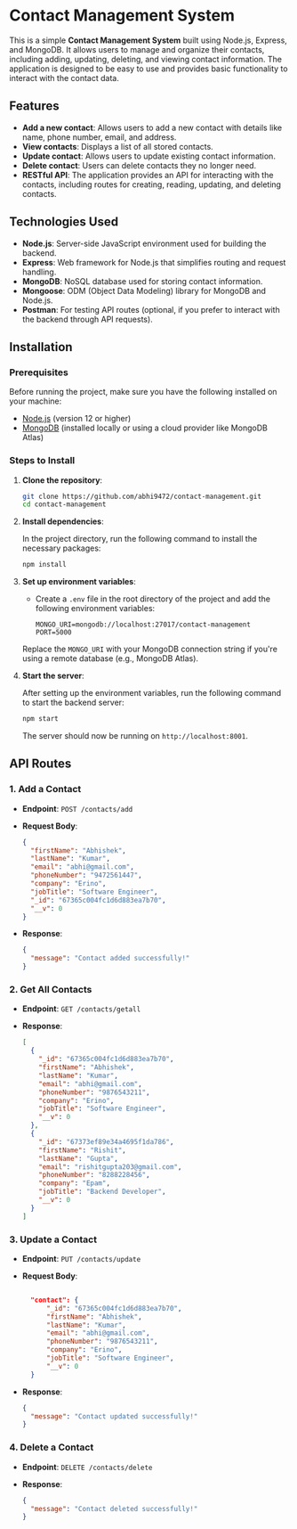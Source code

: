 # Contact Management System

This is a simple **Contact Management System** built using Node.js, Express, and MongoDB. It allows users to manage and organize their contacts, including adding, updating, deleting, and viewing contact information. The application is designed to be easy to use and provides basic functionality to interact with the contact data.

## Features

- **Add a new contact**: Allows users to add a new contact with details like name, phone number, email, and address.
- **View contacts**: Displays a list of all stored contacts.
- **Update contact**: Allows users to update existing contact information.
- **Delete contact**: Users can delete contacts they no longer need.
- **RESTful API**: The application provides an API for interacting with the contacts, including routes for creating, reading, updating, and deleting contacts.

## Technologies Used

- **Node.js**: Server-side JavaScript environment used for building the backend.
- **Express**: Web framework for Node.js that simplifies routing and request handling.
- **MongoDB**: NoSQL database used for storing contact information.
- **Mongoose**: ODM (Object Data Modeling) library for MongoDB and Node.js.
- **Postman**: For testing API routes (optional, if you prefer to interact with the backend through API requests).

## Installation

### Prerequisites

Before running the project, make sure you have the following installed on your machine:

- [Node.js](https://nodejs.org/) (version 12 or higher)
- [MongoDB](https://www.mongodb.com/try/download/community) (installed locally or using a cloud provider like MongoDB Atlas)

### Steps to Install

1. **Clone the repository**:

   ```bash
   git clone https://github.com/abhi9472/contact-management.git
   cd contact-management
   ```

2. **Install dependencies**:

   In the project directory, run the following command to install the necessary packages:

   ```bash
   npm install
   ```

3. **Set up environment variables**:

   - Create a `.env` file in the root directory of the project and add the following environment variables:

     ```env
     MONGO_URI=mongodb://localhost:27017/contact-management
     PORT=5000
     ```

   Replace the `MONGO_URI` with your MongoDB connection string if you're using a remote database (e.g., MongoDB Atlas).

4. **Start the server**:

   After setting up the environment variables, run the following command to start the backend server:

   ```bash
   npm start
   ```

   The server should now be running on `http://localhost:8001`.

## API Routes

### 1. **Add a Contact**

- **Endpoint**: `POST /contacts/add`
- **Request Body**:

  ```json
  {
    "firstName": "Abhishek",
    "lastName": "Kumar",
    "email": "abhi@gmail.com",
    "phoneNumber": "9472561447",
    "company": "Erino",
    "jobTitle": "Software Engineer",
    "_id": "67365c004fc1d6d883ea7b70",
    "__v": 0
  }
  ```

- **Response**:

  ```json
  {
    "message": "Contact added successfully!"
  }
  ```

### 2. **Get All Contacts**

- **Endpoint**: `GET /contacts/getall`
- **Response**:

  ```json
  [
    {
      "_id": "67365c004fc1d6d883ea7b70",
      "firstName": "Abhishek",
      "lastName": "Kumar",
      "email": "abhi@gmail.com",
      "phoneNumber": "9876543211",
      "company": "Erino",
      "jobTitle": "Software Engineer",
      "__v": 0
    },
    {
      "_id": "67373ef89e34a4695f1da786",
      "firstName": "Rishit",
      "lastName": "Gupta",
      "email": "rishitgupta203@gmail.com",
      "phoneNumber": "8288228456",
      "company": "Epam",
      "jobTitle": "Backend Developer",
      "__v": 0
    }
  ]
  ```

### 3. **Update a Contact**

- **Endpoint**: `PUT /contacts/update`
- **Request Body**:

  ```json

    "contact": {
        "_id": "67365c004fc1d6d883ea7b70",
        "firstName": "Abhishek",
        "lastName": "Kumar",
        "email": "abhi@gmail.com",
        "phoneNumber": "9876543211",
        "company": "Erino",
        "jobTitle": "Software Engineer",
        "__v": 0
    }
  ```

- **Response**:

  ```json
  {
    "message": "Contact updated successfully!"
  }
  ```

### 4. **Delete a Contact**

- **Endpoint**: `DELETE /contacts/delete`
- **Response**:

  ```json
  {
    "message": "Contact deleted successfully!"
  }
  ```
